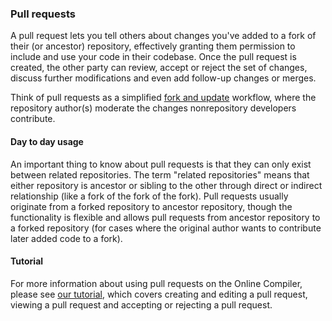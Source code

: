 ### Pull requests

A pull request lets you tell others about changes you've added to a fork of their (or ancestor) repository, effectively granting them permission to include and use your code in their codebase. Once the pull request is created, the other party can review, accept or reject the set of changes, discuss further modifications and even add follow-up changes or merges.

Think of pull requests as a simplified [fork and update](/docs/v5.4/tools/online.html#collab-online-comp) workflow, where the repository author(s) moderate the changes nonrepository developers contribute.

#### Day to day usage

An important thing to know about pull requests is that they can only exist between related repositories. The term "related repositories" means that either repository is ancestor or sibling to the other through direct or indirect relationship (like a fork of the fork of the fork). Pull requests usually originate from a forked repository to ancestor repository, though the functionality is flexible and allows pull requests from ancestor repository to a forked repository (for cases where the original author wants to contribute later added code to a fork).

#### Tutorial
For more information about using pull requests on the Online Compiler, please see [our tutorial](/docs/v5.4/tutorials/using-the-arm-mbed-online-compiler.html#pr-tutorial), which covers creating and editing a pull request, viewing a pull request and accepting or rejecting a pull request.
